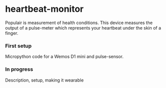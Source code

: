 # heartbeat-monitor

Populair is measurement of health conditions. This device measures the output of a pulse-meter which represents your heartbeat under the skin of a finger.

### First setup
Micropython code for a Wemos D1 mini and pulse-sensor.

### In progress
Description, setup, making it wearable 

